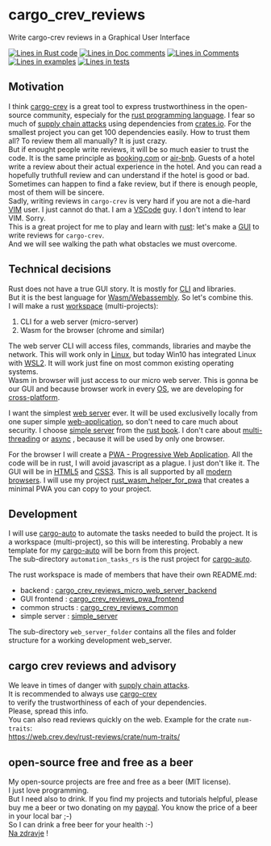 [comment]: # (auto_md_to_doc_comments segment start A)

# cargo_crev_reviews

[comment]: # (auto_cargo_toml_to_md start)

Write cargo-crev reviews in a Graphical User Interface

[comment]: # (auto_cargo_toml_to_md end)

[comment]: # (auto_lines_of_code start)
[![Lines in Rust code](https://img.shields.io/badge/Lines_in_Rust-898-green.svg)](https://github.com/LucianoBestia/cargo_crev_reviews/)
[![Lines in Doc comments](https://img.shields.io/badge/Lines_in_Doc_comments-243-blue.svg)](https://github.com/LucianoBestia/cargo_crev_reviews/)
[![Lines in Comments](https://img.shields.io/badge/Lines_in_comments-66-purple.svg)](https://github.com/LucianoBestia/cargo_crev_reviews/)
[![Lines in examples](https://img.shields.io/badge/Lines_in_examples-100-yellow.svg)](https://github.com/LucianoBestia/cargo_crev_reviews/)
[![Lines in tests](https://img.shields.io/badge/Lines_in_tests-143-orange.svg)](https://github.com/LucianoBestia/cargo_crev_reviews/)

[comment]: # (auto_lines_of_code end)

## Motivation

I think [cargo-crev](https://lib.rs/crates/cargo-crev) is a great tool to express trustworthiness in the open-source community, especialy for the [rust programming language](https://www.rust-lang.org/).  I fear so much of [supply chain attacks](https://en.wikipedia.org/wiki/Supply_chain_attack) using dependencies from [crates.io](https://crates.io/). For the smallest project you can get 100 dependencies easily. How to trust them all? To review them all manually? It is just crazy.  
But if enought people write reviews, it will be so much easier to trust the code. It is the same principle as [booking.com](https://www.booking.com/) or [air-bnb](https://www.airbnb.com/). Guests of a hotel write a review about their actual experience in the hotel. And you can read a hopefully truthfull review and can understand if the hotel is good or bad. Sometimes can happen to find a fake review, but if there is enough people, most of them will be sincere.  
Sadly, writing reviews in `cargo-crev` is very hard if you are not a die-hard [VIM](https://www.vim.org/) user. I just cannot do that. I am a [VSCode](https://code.visualstudio.com/) guy. I don't intend to lear VIM. Sorry.  
This is a great project for me to play and learn with [rust](https://www.rust-lang.org/): let's make a [GUI](https://en.wikipedia.org/wiki/Graphical_user_interface) to write reviews for `cargo-crev`.  
And we will see walking the path what obstacles we must overcome.  

## Technical decisions

Rust does not have a true GUI story. It is mostly for [CLI](https://en.wikipedia.org/wiki/Command-line_interface) and libraries.  
But it is the best language for [Wasm/Webassembly](https://webassembly.org/). So let's combine this.  
I will make a rust [workspace](https://doc.rust-lang.org/book/ch14-03-cargo-workspaces.html) (multi-projects):

1. CLI for a web server (micro-server)
2. Wasm for the browser (chrome and similar)

The web server CLI will access files, commands, libraries and maybe the network. This will work only in [Linux](https://en.wikipedia.org/wiki/Linux), but today Win10 has integrated Linux with [WSL2](https://en.wikipedia.org/wiki/Windows_Subsystem_for_Linux). It will work just fine on most common existing operating systems.  
Wasm in browser will just access to our micro web server. This is gonna be our GUI and because browser work in every [OS](https://en.wikipedia.org/wiki/Operating_system), we are developing for [cross-platform](https://en.wikipedia.org/wiki/Cross-platform_software).  

I want the simplest [web server](https://en.wikipedia.org/wiki/Web_server) ever. It will be used exclusivelly locally from one super simple [web-application](https://en.wikipedia.org/wiki/Web_application), so  don't need to care much about security. I choose [simple server](https://crates.io/crates/simple-server) from the [rust book](https://doc.rust-lang.org/1.30.0/book/second-edition/ch20-01-single-threaded.html). I don't care about [multi-threading](https://en.wikipedia.org/wiki/Multithreading_(computer_architecture)) or [async](https://en.wikipedia.org/wiki/Asynchrony_(computer_programming)) , because it will be used by only one browser.  

For the browser I will create a [PWA - Progressive Web Application](https://en.wikipedia.org/wiki/Progressive_web_application). All the code will be in rust, I will avoid javascript as a plague. I just don't like it. The GUI will be in [HTML5](https://en.wikipedia.org/wiki/HTML5) and [CSS3](https://en.wikipedia.org/wiki/CSS#CSS_3). This is all supported by all [modern browsers](https://www.bopdesign.com/bop-blog/2012/01/why-use-a-modern-web-browser/). I will use my project [rust_wasm_helper_for_pwa](https://github.com/LucianoBestia/rust_wasm_helper_for_pwa) that creates a minimal PWA you can copy to your project.  

## Development

I will use [cargo-auto](https://crates.io/crates/cargo-auto) to automate the tasks needed to build the project. It is a workspace (multi-project), so this will be interesting. Probably a new template for my [cargo-auto](https://crates.io/crates/cargo-auto) will be born from this project.  
The sub-directory `automation_tasks_rs` is the rust project for [cargo-auto](https://crates.io/crates/cargo-auto).  

The rust workspace is made of members that have their own README.md:

- backend : [cargo_crev_reviews_micro_web_server_backend](https://github.com/LucianoBestia/cargo_crev_reviews/blob/main/cargo_crev_reviews_micro_web_server_backend/README.md)  
- GUI frontend : [cargo_crev_reviews_pwa_frontend](https://github.com/LucianoBestia/cargo_crev_reviews/blob/main/cargo_crev_reviews_pwa_frontend/README.md)  
- common structs : [cargo_crev_reviews_common](https://github.com/LucianoBestia/cargo_crev_reviews/blob/main/cargo_crev_reviews_common/README.md) 
- simple server : [simple_server](https://github.com/LucianoBestia/cargo_crev_reviews/blob/main/simple_server/README.md)  

The sub-directory `web_server_folder` contains all the files and folder structure for a working development web_server.  

## cargo crev reviews and advisory

We leave in times of danger with [supply chain attacks](https://en.wikipedia.org/wiki/Supply_chain_attack).  
It is recommended to always use [cargo-crev](https://github.com/crev-dev/cargo-crev)  
to verify the trustworthiness of each of your dependencies.  
Please, spread this info.  
You can also read reviews quickly on the web. Example for the crate `num-traits`:  
<https://web.crev.dev/rust-reviews/crate/num-traits/>  

## open-source free and free as a beer

My open-source projects are free and free as a beer (MIT license).  
I just love programming.  
But I need also to drink. If you find my projects and tutorials helpful, please buy me a beer or two donating on my [paypal](https://www.paypal.com/paypalme/LucianoBestia). You know the price of a beer in your local bar ;-)  
So I can drink a free beer for your health :-)  
[Na zdravje](https://translate.google.com/?hl=en&sl=sl&tl=en&text=Na%20zdravje&op=translate) !

[comment]: # (auto_md_to_doc_comments segment end A)
